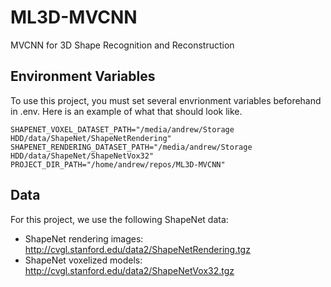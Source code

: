 # ML3D-MVCNN
MVCNN for 3D Shape Recognition and Reconstruction


## Environment Variables
To use this project, you must set several envrionment variables beforehand in .env. Here is an example of what that should look like.
```
SHAPENET_VOXEL_DATASET_PATH="/media/andrew/Storage HDD/data/ShapeNet/ShapeNetRendering"
SHAPENET_RENDERING_DATASET_PATH="/media/andrew/Storage HDD/data/ShapeNet/ShapeNetVox32"
PROJECT_DIR_PATH="/home/andrew/repos/ML3D-MVCNN"
```

## Data

For this project, we use the following ShapeNet data: 
- ShapeNet rendering images: http://cvgl.stanford.edu/data2/ShapeNetRendering.tgz
- ShapeNet voxelized models: http://cvgl.stanford.edu/data2/ShapeNetVox32.tgz
